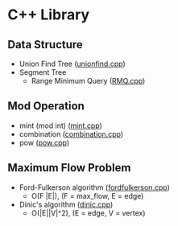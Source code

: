 # C++ Library

## Data Structure
- Union Find Tree ([unionfind.cpp](./data_structure/unionfind.cpp))
- Segment Tree
    - Range Minimum Query ([RMQ.cpp](./data_structure/segment_tree/RMQ.cpp))

## Mod Operation
- mint (mod int) ([mint.cpp](./mod/mint.cpp))
- combination ([combination.cpp](./mod/combination.cpp))
- pow ([pow.cpp](./mod/pow.cpp))
    

## Maximum Flow Problem
- Ford-Fulkerson algorithm ([fordfulkerson.cpp](./flow/fordfulkerson.cpp))
    - O(F |E|), (F = max_flow, E = edge)
- Dinic's algorithm ([dinic.cpp](./flow/dinic.cpp))
    - O(|E||V|^2), (E = edge, V = vertex)

